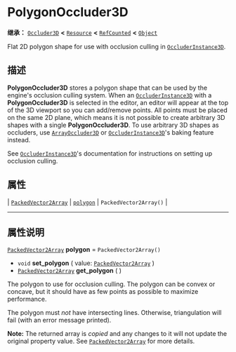 <!-- ⚠ 请勿编辑本文件 ⚠ -->
<!-- 本文档使用脚本从 WeDot 引擎源码仓库生成。 -->
<!-- 生成脚本：https://github.com/WeDot-Engine/WeDot/tree/4.3/doc/tools/make_md.py； -->
<!-- 原文件：https://github.com/WeDot-Engine/WeDot/tree/4.3/doc/classes/PolygonOccluder3D.xml。 -->

<div id="_class_polygonoccluder3d"></div>

# PolygonOccluder3D

**继承：** [`Occluder3D`](class_occluder3d.md) **<** [`Resource`](class_resource.md) **<** [`RefCounted`](class_refcounted.md) **<** [`Object`](class_object.md)

Flat 2D polygon shape for use with occlusion culling in [`OccluderInstance3D`](class_occluderinstance3d.md).

## 描述

**PolygonOccluder3D** stores a polygon shape that can be used by the engine's occlusion culling system. When an [`OccluderInstance3D`](class_occluderinstance3d.md) with a **PolygonOccluder3D** is selected in the editor, an editor will appear at the top of the 3D viewport so you can add/remove points. All points must be placed on the same 2D plane, which means it is not possible to create arbitrary 3D shapes with a single **PolygonOccluder3D**. To use arbitrary 3D shapes as occluders, use [`ArrayOccluder3D`](class_arrayoccluder3d.md) or [`OccluderInstance3D`](class_occluderinstance3d.md)'s baking feature instead.

See [`OccluderInstance3D`](class_occluderinstance3d.md)'s documentation for instructions on setting up occlusion culling.

## 属性

| [`PackedVector2Array`](class_packedvector2array.md) | [`polygon`](#class_polygonoccluder3d_property_polygon) | ``PackedVector2Array()`` |

<!-- rst-class:: classref-section-separator -->

---

## 属性说明

<div id="_class_polygonoccluder3d_property_polygon"></div>

[`PackedVector2Array`](class_packedvector2array.md) **polygon** = ``PackedVector2Array()`` <div id="class_polygonoccluder3d_property_polygon"></div>

- `void` **set_polygon** ( value: [`PackedVector2Array`](class_packedvector2array.md) )
- [`PackedVector2Array`](class_packedvector2array.md) **get_polygon** ( )

The polygon to use for occlusion culling. The polygon can be convex or concave, but it should have as few points as possible to maximize performance.

The polygon must *not* have intersecting lines. Otherwise, triangulation will fail (with an error message printed).

**Note:** The returned array is *copied* and any changes to it will not update the original property value. See [`PackedVector2Array`](class_packedvector2array.md) for more details.

[^virtual]: 本方法通常需要用户覆盖才能生效。
[^const]: 本方法无副作用，不会修改该实例的任何成员变量。
[^vararg]: 本方法除了能接受在此处描述的参数外，还能够继续接受任意数量的参数。
[^constructor]: 本方法用于构造某个类型。
[^static]: 调用本方法无需实例，可直接使用类名进行调用。
[^operator]: 本方法描述的是使用本类型作为左操作数的有效运算符。
[^bitfield]: 这个值是由下列位标志构成位掩码的整数。
[^void]: 无返回值。
